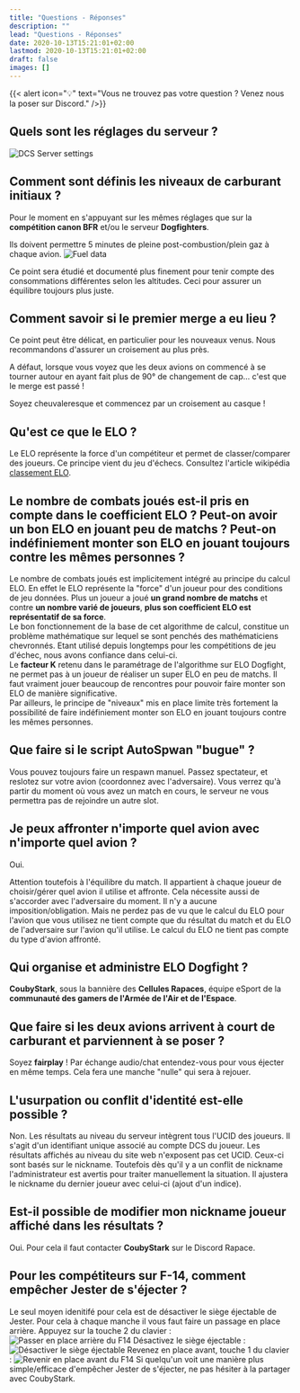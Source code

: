 ```yaml
---
title: "Questions - Réponses"
description: ""
lead: "Questions - Réponses"
date: 2020-10-13T15:21:01+02:00
lastmod: 2020-10-13T15:21:01+02:00
draft: false
images: []
---
```


{{< alert icon="💡" text="Vous ne trouvez pas votre question ? Venez nous la poser sur Discord." />}}

## Quels sont les réglages du serveur ?
![DCS Server settings](elodf_dcs_server_settings.jpg)

## Comment sont définis les niveaux de carburant initiaux ?
Pour le moment en s'appuyant sur les mêmes réglages que sur la **compétition canon BFR** et/ou le serveur **Dogfighters**.

Ils doivent permettre 5 minutes de pleine post-combustion/plein gaz à chaque avion.
![Fuel data](elodf_fuel_data.jpg)

Ce point sera étudié et documenté plus finement pour tenir compte des consommations différentes selon les altitudes. Ceci pour assurer un équilibre toujours plus juste.

## Comment savoir si le premier merge a eu lieu ?
Ce point peut être délicat, en particulier pour les nouveaux venus. Nous recommandons d'assurer un croisement au plus près.

A défaut, lorsque vous voyez que les deux avions on commencé à se tourner autour en ayant fait plus de 90° de changement de cap... c'est que le merge est passé !

Soyez cheuvaleresque et commencez par un croisement au casque !

## Qu'est ce que le ELO ?
Le ELO représente la force d'un compétiteur et permet de classer/comparer des joueurs.
Ce principe vient du jeu d'échecs. Consultez l'article wikipédia [classement ELO](https://fr.wikipedia.org/wiki/Classement_Elo).

## Le nombre de combats joués est-il pris en compte dans le coefficient ELO ? Peut-on avoir un bon ELO en jouant peu de matchs ? Peut-on indéfiniement monter son ELO en jouant toujours contre les mêmes personnes ?
Le nombre de combats joués est implicitement intégré au principe du calcul ELO. En effet le ELO représente la "force" d'un joueur pour des conditions de jeu données. Plus un joueur a joué **un grand nombre de matchs** et contre **un nombre varié de joueurs**, **plus son coefficient ELO est représentatif de sa force**.</br >
Le bon fonctionnement de la base de cet algorithme de calcul, constitue un problème mathématique sur lequel se sont penchés des mathématiciens chevronnés. Etant utilisé depuis longtemps pour les compétitions de jeu d'échec, nous avons confiance dans celui-ci.</br >
Le **facteur K** retenu dans le paramétrage de l'algorithme sur ELO Dogfight, ne permet pas à un joueur de réaliser un super ELO en peu de matchs. Il faut vraiment jouer beaucoup de rencontres pour pouvoir faire monter son ELO de manière significative.</br >
Par ailleurs, le principe de "niveaux" mis en place limite très fortement la possibilité de faire indéfiniement monter son ELO en jouant toujours contre les mêmes personnes.

## Que faire si le script AutoSpwan "bugue" ?
Vous pouvez toujours faire un respawn manuel. Passez spectateur, et reslotez sur votre avion (coordonnez avec l'adversaire). Vous verrez qu'à partir du moment où vous avez un match en cours, le serveur ne vous permettra pas de rejoindre un autre slot.

## Je peux affronter n'importe quel avion avec n'importe quel avion ?
Oui.

Attention toutefois à l'équilibre du match. Il appartient à chaque joueur de choisir/gérer quel avion il utilise et affronte. Cela nécessite aussi de s'accorder avec l'adversaire du moment. Il n'y a aucune imposition/obligation. Mais ne perdez pas de vu que le calcul du ELO pour l'avion que vous utilisez ne tient compte que du résultat du match et du ELO de l'adversaire sur l'avion qu'il utilise. Le calcul du ELO ne tient pas compte du type d'avion affronté.

## Qui organise et administre ELO Dogfight ?
**CoubyStark**, sous la bannière des **Cellules Rapaces**, équipe eSport de la **communauté des gamers de l'Armée de l'Air et de l'Espace**.

## Que faire si les deux avions arrivent à court de carburant et parviennent à se poser ?
Soyez **fairplay** ! Par échange audio/chat entendez-vous pour vous éjecter en même temps. Cela fera une manche "nulle" qui sera à rejouer.

## L'usurpation ou conflit d'identité est-elle possible ?
Non.
Les résultats au niveau du serveur intègrent tous l'UCID des joueurs. Il s'agit d'un identifiant unique associé au compte DCS du joueur.
Les résultats affichés au niveau du site web n'exposent pas cet UCID. Ceux-ci sont basés sur le nickname. Toutefois dès qu'il y a un conflit de nickname l'administrateur est avertis pour traiter manuellement la situation. Il ajustera le nickname du dernier joueur avec celui-ci (ajout d'un indice).

## Est-il possible de modifier mon nickname joueur affiché dans les résultats ?
Oui.
Pour cela il faut contacter **CoubyStark** sur le Discord Rapace.

## Pour les compétiteurs sur F-14, comment empêcher Jester de s'éjecter ?
Le seul moyen idenitifé pour cela est de désactiver le siège éjectable de Jester.
Pour cela à chaque manche il vous faut faire un passage en place arrière. Appuyez sur la touche 2 du clavier :
![Passer en place arrière du F14](fr_f14-ejection-seat-unarm_step1.jpg)
Désactivez le siège éjectable :
![Désactiver le siège éjectable](fr_f14-ejection-seat-unarm_step2.jpg)
Revenez en place avant, touche 1 du clavier :
![Revenir en place avant du F14](fr_f14-ejection-seat-unarm_step3.jpg)
Si quelqu'un voit une manière plus simple/efficace d'empêcher Jester de s'éjecter, ne pas hésiter à la partager avec CoubyStark.
